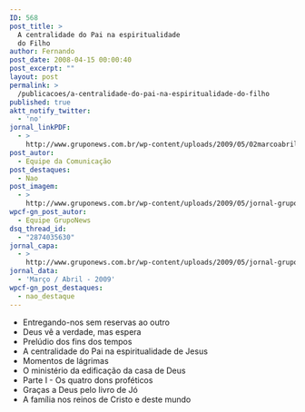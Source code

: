 ```yaml
---
ID: 568
post_title: >
  A centralidade do Pai na espiritualidade
  do Filho
author: Fernando
post_date: 2008-04-15 00:00:40
post_excerpt: ""
layout: post
permalink: >
  /publicacoes/a-centralidade-do-pai-na-espiritualidade-do-filho
published: true
aktt_notify_twitter:
  - 'no'
jornal_linkPDF:
  - >
    http://www.gruponews.com.br/wp-content/uploads/2009/05/02marcoabril09.pdf
post_autor:
  - Equipe da Comunicação
post_destaques:
  - Nao
post_imagem:
  - >
    http://www.gruponews.com.br/wp-content/uploads/2009/05/jornal-gruponews-marco-abril-2009-imagem.jpg
wpcf-gn_post_autor:
  - Equipe GrupoNews
dsq_thread_id:
  - "2874035630"
jornal_capa:
  - >
    http://www.gruponews.com.br/wp-content/uploads/2009/05/jornal-gruponews-marco-abril-2009.jpg
jornal_data:
  - 'Março / Abril - 2009'
wpcf-gn_post_destaques:
  - nao_destaque
---
```

<ul>
    <li>Entregando-nos sem reservas ao outro</li>
    <li>Deus vê a verdade, mas espera</li>
    <li>Prelúdio dos fins dos tempos</li>
    <li>A centralidade do Pai na espiritualidade de Jesus</li>
    <li>Momentos de lágrimas</li>
    <li>O ministério da edificação da casa de Deus</li>
    <li>Parte I - Os quatro dons proféticos</li>
    <li>Graças a Deus pelo livro de Jó</li>
    <li>A família nos reinos de Cristo e deste mundo</li>
</ul>
